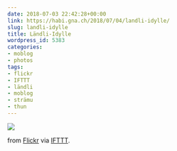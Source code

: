 ```yaml
---
date: 2018-07-03 22:42:28+00:00
link: https://habi.gna.ch/2018/07/04/landli-idylle/
slug: landli-idylle
title: Ländli-Idylle
wordpress_id: 5383
categories:
- moblog
- photos
tags:
- flickr
- IFTTT
- ländli
- moblog
- strämu
- thun
---
```


![](https://static.flickr.com/920/29308655768_ab42c79fa3_b.jpg)

from [Flickr](https://flic.kr/p/LDUwgb) via [IFTTT](https://ifttt.com/?ref=da&site=wordpress).
